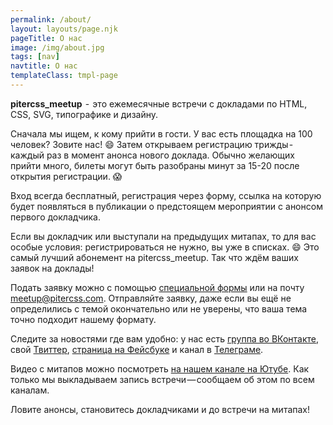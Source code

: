 ```yaml
---
permalink: /about/
layout: layouts/page.njk
pageTitle: О нас
image: /img/about.jpg
tags: [nav]
navtitle: О нас
templateClass: tmpl-page
---
```


**pitercss_meetup**  -  это ежемесячные встречи с докладами по HTML, CSS, SVG, типографике и дизайну.

Сначала мы ищем, к кому прийти в гости. У вас есть площадка на 100 человек? Зовите нас! 😄 Затем открываем регистрацию трижды - каждый раз в момент анонса нового доклада. Обычно желающих прийти много, билеты могут быть разобраны минут за 15-20 после открытия регистрации. 😱

Вход всегда бесплатный, регистрация через форму, ссылка на которую будет появляться в публикации о предстоящем мероприятии с анонсом первого докладчика.

Если вы докладчик или выступали на предыдущих митапах, то для вас особые условия: регистрироваться не нужно, вы уже в списках. 😄 Это самый лучший абонемент на pitercss_meetup. Так что ждём ваших заявок на доклады!

Подать заявку можно с помощью [специальной формы](https://docs.google.com/forms/d/e/1FAIpQLSe54sCg3DjMM-nfM7MYzDv-hkzjvuILBtNZFTyz4TzuKYia6A/viewform) или на почту [meetup@pitercss.com](mailto:meetup@pitercss.com). Отправляйте заявку, даже если вы ещё не определились с темой окончательно или не уверены, что ваша тема точно подходит нашему формату.

Следите за новостями где вам удобно: у нас есть [группа во ВКонтакте](https://vk.com/pitercss_meetup), свой [Твиттер](https://twitter.com/pitercss_meetup), [страница на Фейсбуке](https://www.facebook.com/pitercssmeetup/) и канал в [Телеграме](https://t.me/pitercss_meetup).

Видео с митапов можно посмотреть [на нашем канале на Ютубе](https://www.youtube.com/pitercss_meetup). Как только мы выкладываем запись встречи — сообщаем об этом по всем каналам.

Ловите анонсы, становитесь докладчиками и до встречи на митапах!

